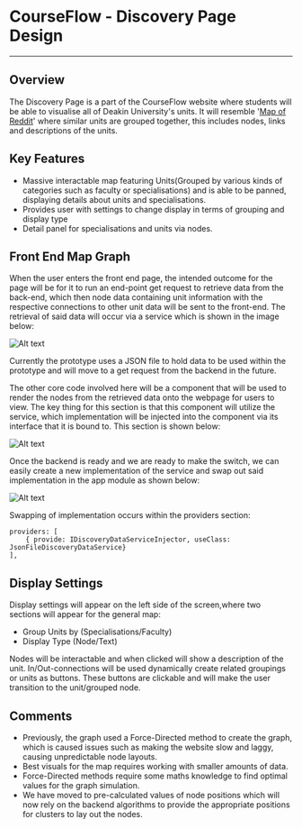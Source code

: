 # CourseFlow - Discovery Page Design

---

## Overview

The Discovery Page is a part of the CourseFlow website where students will be able to visualise all of Deakin University's units. It will resemble '[Map of Reddit](https://anvaka.github.io/map-of-reddit/?x=18239&y=12514&z=29055.0602231602&v=2)' where similar units are grouped together, this includes nodes, links and descriptions of the units.

## Key Features

- Massive interactable map featuring Units(Grouped by various kinds of categories such as faculty or specialisations) and is able to be panned, displaying details about units and specialisations.
- Provides user with settings to change display in terms of grouping and display type
- Detail panel for specialisations and units via nodes.

## Front End Map Graph

When the user enters the front end page, the intended outcome for the page will be for it to run an end-point get request to retrieve data from the back-end, which then node data containing unit information with the respective connections to other unit data will be sent to the front-end. The retrieval of said data will occur via a service which is shown in the image below:

![Alt text](image-7.png)

Currently the prototype uses a JSON file to hold data to be used within the prototype and will move to a get request from the backend in the future.

The other core code involved here  will be a component that will be used to render the nodes from the retrieved data onto the webpage for users to view. The key thing for this section is that this component will utilize the service, which implementation will be injected into the component via its interface that it is bound to. This section is shown below:

![Alt text](image-8.png)

Once the backend is ready and we are ready to make the switch, we can easily create a new implementation of the service and swap out said implementation in the app module as shown below:

![Alt text](image-9.png)

Swapping of implementation occurs within the providers section:

```angular
providers: [
    { provide: IDiscoveryDataServiceInjector, useClass: JsonFileDiscoveryDataService}
],
```

## Display Settings

Display settings will appear on the left side of the screen,where two sections will appear for the general map:

- Group Units by (Specialisations/Faculty)
- Display Type (Node/Text)

Nodes will be interactable and when clicked will show a description of the unit. In/Out-connections will be used dynamically create related groupings or units as buttons. These buttons are clickable and will make the user transition to the unit/grouped node.

## Comments

- Previously, the graph used a Force-Directed method to create the graph, which is caused issues such as making the website slow and laggy, causing unpredictable node layouts.
- Best visuals for the map requires working with smaller amounts of data.
- Force-Directed methods require some maths knowledge to find optimal values for the graph simulation.
- We have moved to pre-calculated values of node positions which will now rely on the backend algorithms to provide the appropriate positions for clusters to lay out the nodes.
